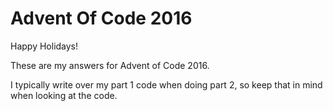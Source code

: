 # Advent Of Code 2016

Happy Holidays!

These are my answers for Advent of Code 2016.

I typically write over my part 1 code when doing part 2, so keep that in mind when looking at the code.


